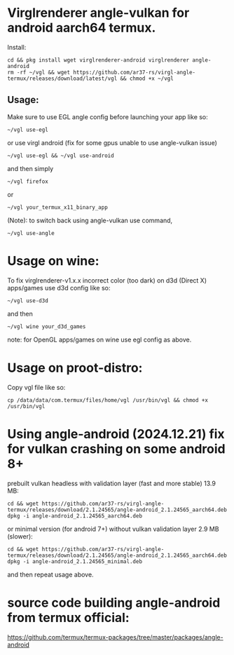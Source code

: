 # Virglrenderer angle-vulkan for android aarch64 termux.
Install:
```
cd && pkg install wget virglrenderer-android virglrenderer angle-android
rm -rf ~/vgl && wget https://github.com/ar37-rs/virgl-angle-termux/releases/download/latest/vgl && chmod +x ~/vgl
```
## Usage:
Make sure to use EGL angle config before launching your app like so:
```
~/vgl use-egl
```

or use virgl android (fix for some gpus unable to use angle-vulkan issue)
```
~/vgl use-egl && ~/vgl use-android
```

and then simply
```
~/vgl firefox
```
or
```
~/vgl your_termux_x11_binary_app
```

(Note): to switch back using angle-vulkan use command,
```
~/vgl use-angle
```


# Usage on wine:
To fix virglrenderer-v1.x.x incorrect color (too dark) on d3d
(Direct X) apps/games use d3d config like so:
```
~/vgl use-d3d
```
and then
```
~/vgl wine your_d3d_games
```

note:
for OpenGL apps/games on wine use egl config as above.

# Usage on proot-distro:
Copy vgl file like so:
```
cp /data/data/com.termux/files/home/vgl /usr/bin/vgl && chmod +x /usr/bin/vgl
```

# Using angle-android (2024.12.21) fix for vulkan crashing on some android 8+
prebuilt vulkan headless with validation layer (fast and more stable) 13.9 MB:
```
cd && wget https://github.com/ar37-rs/virgl-angle-termux/releases/download/2.1.24565/angle-android_2.1.24565_aarch64.deb
dpkg -i angle-android_2.1.24565_aarch64.deb
```
or minimal version (for android 7+) without vulkan validation layer 2.9 MB (slower):
```
cd && wget https://github.com/ar37-rs/virgl-angle-termux/releases/download/2.1.24565/angle-android_2.1.24565_aarch64.deb
dpkg -i angle-android_2.1.24565_minimal.deb
```

and then repeat usage above.

# source code building angle-android from termux official:
https://github.com/termux/termux-packages/tree/master/packages/angle-android
